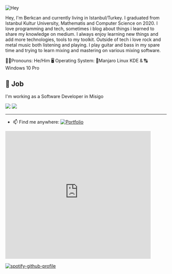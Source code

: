 ![Hey](https://media.tenor.com/images/b6ca7ae6906a1d35571c2f66e4ee8c12/tenor.gif)

Hey, I'm Berkcan and currently living in Istanbul/Turkey. I graduated from Istanbul Kultur University, Mathematis and Computer Science on 2020. I love programming and tech, sometimes i blog about things i learned to share my knowledge on medium. I always enjoy learning new things and add more technologies, tools to my toolkit. Outside of tech i love rock and metal music both listening and playing. I play guitar and bass in my spare time and trying to learn mixing and mastering on various mixing software.

👨‍💻Pronouns: He/Him
🖥 Operating System: 🐧Manjaro Linux KDE & 🔠 Windows 10 Pro

## 💼 Job

I'm working as a Software Developer in Misigo


<img src="https://github-readme-stats.vercel.app/api?username=berkctezc&count_private=true&show_icons=true&theme=dracula&hide_rank=false&border_radius=25">
<img src="https://github-readme-stats.vercel.app/api/top-langs/?username=berkctezc&&theme=dracula&border_radius=25">

<hr>

- 📫 Find me anywhere: [![Portfolio](https://img.shields.io/badge/-Portfolio-red?style=flat&logo=appveyor&logoColor=white)](https://berkctezc.github.io)

<iframe width=90% height=400 loading=lazy src="https://berkctezc.medium.com" style="border:none;"></iframe>

[![spotify-github-profile](https://spotify-github-profile.vercel.app/api/view?uid=11120767919&cover_image=true&theme=default)](https://spotify-github-profile.vercel.app/api/view?uid=11120767919&redirect=true)

